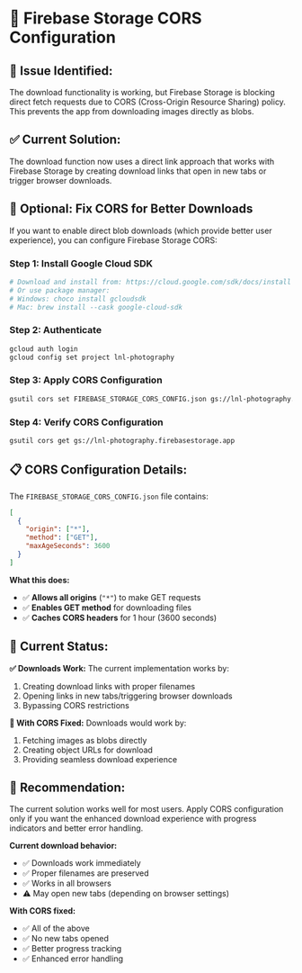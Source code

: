 # 🔧 Firebase Storage CORS Configuration

## 🚨 **Issue Identified:**
The download functionality is working, but Firebase Storage is blocking direct fetch requests due to CORS (Cross-Origin Resource Sharing) policy. This prevents the app from downloading images directly as blobs.

## ✅ **Current Solution:**
The download function now uses a direct link approach that works with Firebase Storage by creating download links that open in new tabs or trigger browser downloads.

## 🔧 **Optional: Fix CORS for Better Downloads**

If you want to enable direct blob downloads (which provide better user experience), you can configure Firebase Storage CORS:

### **Step 1: Install Google Cloud SDK**
```bash
# Download and install from: https://cloud.google.com/sdk/docs/install
# Or use package manager:
# Windows: choco install gcloudsdk
# Mac: brew install --cask google-cloud-sdk
```

### **Step 2: Authenticate**
```bash
gcloud auth login
gcloud config set project lnl-photography
```

### **Step 3: Apply CORS Configuration**
```bash
gsutil cors set FIREBASE_STORAGE_CORS_CONFIG.json gs://lnl-photography.firebasestorage.app
```

### **Step 4: Verify CORS Configuration**
```bash
gsutil cors get gs://lnl-photography.firebasestorage.app
```

## 📋 **CORS Configuration Details:**

The `FIREBASE_STORAGE_CORS_CONFIG.json` file contains:
```json
[
  {
    "origin": ["*"],
    "method": ["GET"],
    "maxAgeSeconds": 3600
  }
]
```

**What this does:**
- ✅ **Allows all origins** (`"*"`) to make GET requests
- ✅ **Enables GET method** for downloading files
- ✅ **Caches CORS headers** for 1 hour (3600 seconds)

## 🎯 **Current Status:**

**✅ Downloads Work:** The current implementation works by:
1. Creating download links with proper filenames
2. Opening links in new tabs/triggering browser downloads
3. Bypassing CORS restrictions

**🔄 With CORS Fixed:** Downloads would work by:
1. Fetching images as blobs directly
2. Creating object URLs for download
3. Providing seamless download experience

## 🚀 **Recommendation:**

The current solution works well for most users. Apply CORS configuration only if you want the enhanced download experience with progress indicators and better error handling.

**Current download behavior:**
- ✅ Downloads work immediately
- ✅ Proper filenames are preserved
- ✅ Works in all browsers
- ⚠️ May open new tabs (depending on browser settings)

**With CORS fixed:**
- ✅ All of the above
- ✅ No new tabs opened
- ✅ Better progress tracking
- ✅ Enhanced error handling
